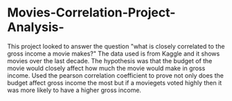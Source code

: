 # Movies-Correlation-Project-Analysis-
This project looked to answer the question "what is closely correlated to the gross income a movie makes?" The data used is from Kaggle and it shows movies over the last decade. The hypothesis was that the budget of the movie would closely affect how much the movie would make in gross income. Used the pearson correlation coefficient to prove not only does the budget affect gross income the most but if a moviegets voted highly then it was more likely to have a higher gross income.
